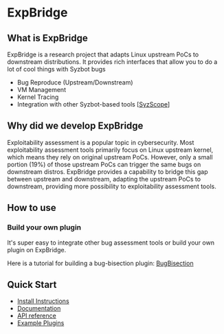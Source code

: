 # ExpBridge

## What is ExpBridge

ExpBridge is a research project that adapts Linux upstream PoCs to downstream distributions.
It provides rich interfaces that allow you to do a lot of cool things with Syzbot bugs

- Bug Reproduce (Upstream/Downstream)
- VM Management
- Kernel Tracing
- Integration with other Syzbot-based tools [[SyzScope](https://github.com/plummm/SyzScope)]

## Why did we develop ExpBridge

Exploitability assessment is a popular topic in cybersecurity. Most exploitability assessment tools primarily focus on Linux upstream kernel, which means they rely on original upstream PoCs. However, only a small portion (19%) of those upstream PoCs can trigger the same bugs on downstream distros. ExpBridge provides a capability to bridge this gap between upstream and downstream, adapting the upstream PoCs to downstream, providing more possibility to exploitability assessment tools.

## How to use

### Build your own plugin
It's super easy to integrate other bug assessment tools or build your own plugin on ExpBridge.

Here is a tutorial for building a bug-bisection plugin: [BugBisection]()

## Quick Start
- [Install Instructions](https://github.com/plummm/ExpBridge/wiki)
- [Documentation](https://github.com/plummm/ExpBridge/wiki)
- [API reference](https://github.com/plummm/ExpBridge/wiki/API-Reference)
- [Example Plugins](https://github.com/plummm/ExpBridge/wiki/Plugins)
